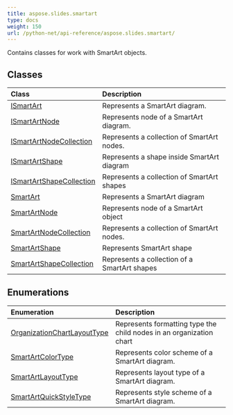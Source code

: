 ```yaml
---
title: aspose.slides.smartart
type: docs
weight: 150
url: /python-net/api-reference/aspose.slides.smartart/
---
```



Contains classes for work with SmartArt objects.

## **Classes**
|**Class**|**Description**|
| :- | :- |
|[ISmartArt](/slides/python-net/api-reference/aspose.slides.smartart/ismartart/)|Represents a SmartArt diagram.|
|[ISmartArtNode](/slides/python-net/api-reference/aspose.slides.smartart/ismartartnode/)|Represents node of a SmartArt diagram.|
|[ISmartArtNodeCollection](/slides/python-net/api-reference/aspose.slides.smartart/ismartartnodecollection/)|Represents a collection of SmartArt nodes.|
|[ISmartArtShape](/slides/python-net/api-reference/aspose.slides.smartart/ismartartshape/)|Represents a shape inside SmartArt diagram|
|[ISmartArtShapeCollection](/slides/python-net/api-reference/aspose.slides.smartart/ismartartshapecollection/)|Represents a collection of SmartArt shapes|
|[SmartArt](/slides/python-net/api-reference/aspose.slides.smartart/smartart/)|Represents a SmartArt diagram|
|[SmartArtNode](/slides/python-net/api-reference/aspose.slides.smartart/smartartnode/)|Represents node of a SmartArt object|
|[SmartArtNodeCollection](/slides/python-net/api-reference/aspose.slides.smartart/smartartnodecollection/)|Represents a collection of SmartArt nodes.|
|[SmartArtShape](/slides/python-net/api-reference/aspose.slides.smartart/smartartshape/)|Represents SmartArt shape|
|[SmartArtShapeCollection](/slides/python-net/api-reference/aspose.slides.smartart/smartartshapecollection/)|Represents a collection of a SmartArt shapes|
## **Enumerations**
|**Enumeration**|**Description**|
| :- | :- |
|[OrganizationChartLayoutType](/slides/python-net/api-reference/aspose.slides.smartart/organizationchartlayouttype/)|Represents formatting type the child nodes in an organization chart|
|[SmartArtColorType](/slides/python-net/api-reference/aspose.slides.smartart/smartartcolortype/)|Represents color scheme of a SmartArt diagram.|
|[SmartArtLayoutType](/slides/python-net/api-reference/aspose.slides.smartart/smartartlayouttype/)|Represents layout type of a SmartArt diagram.|
|[SmartArtQuickStyleType](/slides/python-net/api-reference/aspose.slides.smartart/smartartquickstyletype/)|Represents style scheme of a SmartArt diagram.|
